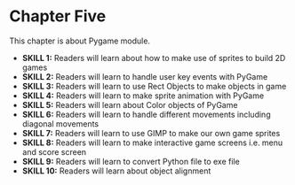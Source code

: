 # Chapter Five

This chapter is about Pygame module.

* **SKILL 1:** Readers will learn about how to make use of sprites to build 2D games
* **SKILL 2:** Readers will learn to handle user key events with PyGame
* **SKILL 3:** Readers will learn to use Rect Objects to make objects in game
* **SKILL 4:** Readers will learn to make sprite animation with PyGame
* **SKILL 5:** Readers will learn about Color objects of PyGame
* **SKILL 6:** Readers will learn to handle different movements including diagonal movements
* **SKILL 7:** Readers will learn to use GIMP to make our own game sprites
* **SKILL 8:** Readers will learn to make interactive game screens i.e. menu and score screen
* **SKILL 9:** Readers will learn to convert Python file to exe file
* **SKILL 10:** Readers will learn about object alignment
